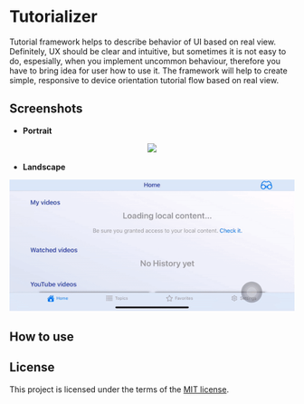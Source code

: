 # Tutorializer

Tutorial framework helps to describe behavior of UI based on real view. Definitely, UX should be clear and intuitive, but sometimes it is not easy to do, 
espesially, when you implement uncommon behaviour, therefore you have to bring idea for user how to use it. The framework will help to create simple, 
responsive to device orientation tutorial flow based on real view.

## Screenshots

- **Portrait**
<p align="center">
<img src="./screenshots/portrait.gif" width="400"/>
</p>

- **Landscape**
<p align="center">
<img src="./screenshots/landscape.gif" width="812"/>
</p>

## How to use



## License

This project is licensed under the terms of the [MIT license](https://github.com/MaximKomlev/Tutorializer/blob/master/LICENSE).
